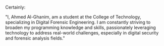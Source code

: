 Certainly:

"I, Ahmed Al-Ghanim, am a student at the College of Technology, specializing in Digital Forensic Engineering.
I am constantly striving to broaden my programming knowledge and skills, passionately leveraging technology 
to address real-world challenges, especially in digital security and forensic analysis fields."
